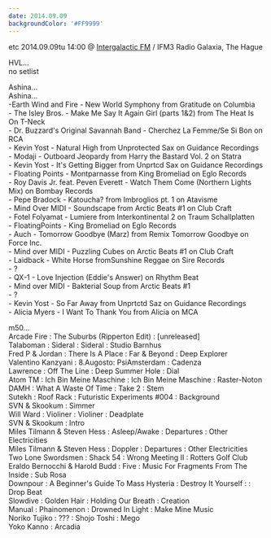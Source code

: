 ```yaml
---
date: 2014.09.09
backgroundColor: '#FF9999'
---
```


etc 2014.09.09tu 14:00 @ [Intergalactic FM](http://www.intergalacticfm.com/) / IFM3 Radio Galaxia, The Hague  

HVL...  
no setlist  

Ashina...  
Ashina...  
\-Earth Wind and Fire - New World Symphony from Gratitude on Columbia  
\- The Isley Bros. - Make Me Say It Again Girl (parts 1&2) from The Heat Is On T-Neck  
\- Dr. Buzzard's Original Savannah Band - Cherchez La Femme/Se Si Bon on RCA  
\- Kevin Yost - Natural High from Unprotected Sax on Guidance Recordings  
\- Modaji - Outboard Jeopardy from Harry the Bastard Vol. 2 on Statra  
\- Kevin Yost - It's Getting Bigger from Unprtcd Sax on Guidance Recordings  
\- Floating Points - Montparnasse from King Bromeliad on Eglo Records  
\- Roy Davis Jr. feat. Peven Everett - Watch Them Come (Northern Lights Mix) on Bombay Records  
\- Pepe Bradock - Katoucha? from Imbroglios pt. 1 on Atavisme  
\- Mind Over MIDI - Soundscape from Arctic Beats #1 on Club Craft  
\- Fotel Folyamat - Lumiere from Interkontinental 2 on Traum Schallplatten  
\- FloatingPoints - King Bromeliad on Eglo Records  
\- Auch - Tomorrow Goodbye (Marz) from Remix Tomorrow Goodbye on Force Inc.  
\- Mind over MIDI - Puzzling Cubes on Arctic Beats #1 on Club Craft  
\- Laidback - White Horse fromSunshine Reggae on Sire Records  
\- ?  
\- QX-1 - Love Injection (Eddie's Answer) on Rhythm Beat  
\- Mind over MIDI - Bakterial Soup from Arctic Beats #1  
\- ?  
\- Kevin Yost - So Far Away from Unprtctd Saz on Guidance Recordings  
\- Alicia Myers - I Want To Thank You from Alicia on MCA  

m50...  
Arcade Fire : The Suburbs (Ripperton Edit) : \[unreleased\]  
Talaboman : Sideral : Sideral : Studio Barnhus  
Fred P & Jordan : There Is A Place : Far & Beyond : Deep Explorer  
Valentino Kanzyani : 8.Augosto: PsiAmsterdam : Cadenza  
Lawrence : Off The Line : Deep Summer Hole : Dial  
Atom TM : Ich Bin Meine Maschine : Ich Bin Meine Maschine : Raster-Noton  
DAMH : What A Waste Of Time : Take 2 : Stem  
Sutekh : Roof Rack : Futuristic Experiments #004 : Background  
SVN & Skookum : Simmer  
Will Ward : Violiner : Violiner : Deadplate  
SVN & Skookum : Intro  
Miles Tilmann & Steven Hess : Asleep/Awake : Departures : Other Electricities  
Miles Tilmann & Steven Hess : Doppler : Departures : Other Electricities  
Two Lone Swordsmen : Shack 54 : Wrong Meeting II : Rotters Golf Club  
Eraldo Bernocchi & Harold Budd : Five : Music For Fragments From The Inside : Sub Rosa  
Downpour : A Beginner's Guide To Mass Hysteria : Destroy It Yourself : : Drop Beat  
Slowdive : Golden Hair : Holding Our Breath : Creation  
Manual : Phainomenon : Drowned In Light : Make Mine Music  
Noriko Tujiko : ??? : Shojo Toshi : Mego  
Yoko Kanno : Arcadia
